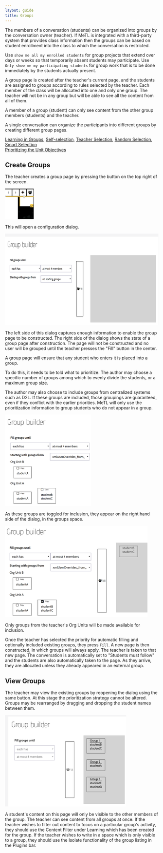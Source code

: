 ```yaml
---
layout: guide
title: Groups
---
```


The members of a conversation (students) can be organized into groups by the conversation owner (teacher).  If MeTL is integrated with a third-party system that provides class information then the groups can be based on student enrollment into the class to which the conversation is restricted.

<div class="tip">Use <code>show me all my enrolled students</code> for group projects that extend over days or weeks so that temporarily absent students may participate.  Use <code>Only show me my participating students</code> for group work that is to be done immediately by the students actually present.</div>

A group page is created after the teacher's current page, and the students are assigned to groups according to rules selected by the teacher.  Each member of the class will be allocated into one and only one group.  The teacher will not be in any group but will be able to see all the content from all of them.

A member of a group (student) can only see content from the other group members (students) and the teacher.

A single conversation can organize the participants into different groups by creating different group pages.

<div class="pedagogy">
  <a href="academy-pedagogy.html#learning-in-groups">Learning in Groups</a>,
  <a href="academy-pedagogy.html#self-selection">Self-selection</a>,
  <a href="academy-pedagogy.html#teacher-selection">Teacher Selection</a>,
  <a href="academy-pedagogy.html#random-selection">Random Selection</a>,
  <a href="academy-pedagogy.html#smart-selection">Smart Selection</a>
</div>

<div class="example">
  <a href="academy-examples.html#prioritizing-the-unit-objectives">Prioritizing the Unit Objectives</a>
</div>

## Create Groups

The teacher creates a group page by pressing the button on the top right of the screen.

<img src="images/guide-group-start.png" alt="The button to add a Group slide" height="100"/>

This will open a configuration dialog.

<img src="images/guide-group-configure.png" alt="The configuration dialog" height="300"/>

The left side of this dialog captures enough information to enable the group page to be constructed.  The right side of the dialog shows the state of a group page after construction.  The page will not be constructed and no user will be grouped until the teacher presses the "Fill" button in the center.

A group page will ensure that any student who enters it is placed into a group.

To do this, it needs to be told what to prioritize.  The author may choose a specific number of groups among which to evenly divide the students, or a maximum group size. 

The author may also choose to include groups from centralized systems such as D2L.  If these groups are included, those groupings are guaranteed, even if they conflict with the earlier priorities.  MeTL will only use the prioritization information to group students who do not appear in a group.  

<img src="images/guide-group-configure-external.png" alt="The configuration dialog with groups open" height="300"/>

As these groups are toggled for inclusion, they appear on the right hand side of the dialog, in the groups space.

<img src="images/guide-group-configure-external-selected.png" alt="The configuration dialog with groups open and a group selected" height="300"/>

Only groups from the teacher's Org Units will be made available for inclusion.

Once the teacher has selected the priority for automatic filling and optionally included existing groups, they press <code>Fill</code>.  A new page is then constructed, in which groups will always apply.  The teacher is taken to that new page.  The conversation is automatically set to "Students must follow" and the students are also automatically taken to the page.  As they arrive, they are allocated unless they already appeared in an external group.

## View Groups

The teacher may view the existing groups by reopening the dialog using the same button.  At this stage the prioritization strategy cannot be altered.  Groups may be rearranged by dragging and dropping the student names between them.

<img src="images/guide-group-running.png" alt="The configuration dialog with groups open and a group selected" height="300"/>

A student's content on this page will only be visible to the other members of the group.  The teacher can see content from all groups at once.  If the teacher wishes to filter out content to focus on a particular group's activity, they should use the Content Filter under Learning which has been created for the group.  If the teacher wishes to write in a space which is only visible to a group, they should use the Isolate functionality of the group listing in the Plugins bar.